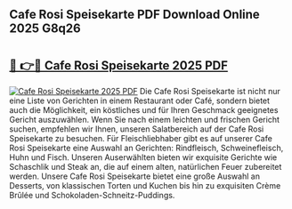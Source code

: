 ## Cafe Rosi Speisekarte PDF Download Online 2025 G8q26

# <h2><a href="http://gccd8o.nevu.top/?p=Cafe+Rosi+Speisekarte">🔗 👉🔴 Cafe Rosi Speisekarte 2025 PDF</a></h2>

[![Cafe Rosi Speisekarte 2025 PDF](https://i.imgur.com/dBaPXMq.png)](http://gccd8o.nevu.top/?p=Cafe+Rosi+Speisekarte)
Die Cafe Rosi Speisekarte ist nicht nur eine Liste von Gerichten in einem Restaurant oder Café, sondern bietet auch die Möglichkeit, ein köstliches und für Ihren Geschmack geeignetes Gericht auszuwählen. Wenn Sie nach einem leichten und frischen Gericht suchen, empfehlen wir Ihnen, unseren Salatbereich auf der Cafe Rosi Speisekarte zu besuchen. Für Fleischliebhaber gibt es auf unserer Cafe Rosi Speisekarte eine Auswahl an Gerichten: Rindfleisch, Schweinefleisch, Huhn und Fisch. Unseren Auserwählten bieten wir exquisite Gerichte wie Schaschlik und Steak an, die auf einem alten, natürlichen Feuer zubereitet werden. Unsere Cafe Rosi Speisekarte bietet eine große Auswahl an Desserts, von klassischen Torten und Kuchen bis hin zu exquisiten Crème Brûlée und Schokoladen-Schneitz-Puddings.
